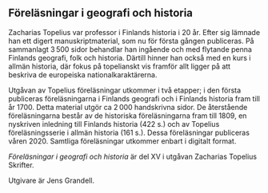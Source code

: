 Föreläsningar i geografi och historia
-------------------------------------

Zacharias Topelius var professor i Finlands historia i 20 år. Efter sig lämnade han ett digert manuskriptmaterial, som nu för första gången publiceras. På sammanlagt 3 500 sidor behandlar han ingående och med flytande penna Finlands geografi, folk och historia. Därtill hinner han också med en kurs i allmän historia, där fokus på topelianskt vis framför allt ligger på att beskriva de europeiska nationalkaraktärerna.

  

Utgåvan av Topelius föreläsningar utkommer i två etapper; i den första publiceras föreläsningarna i Finlands geografi och i Finlands historia fram till år 1700. Detta material utgör ca 2 000 handskrivna sidor. De återstående föreläsningarna består av de historiska föreläsningarna fram till 1809, en nyskriven inledning till Finlands historia (422 s.) och av Topelius föreläsningsserie i allmän historia (161 s.). Dessa föreläsningar publiceras våren 2020. Samtliga föreläsningar utkommer enbart i digitalt format.

  

_Föreläsningar i geografi och historia_ är del XV i utgåvan Zacharias Topelius Skrifter.

  

Utgivare är Jens Grandell.